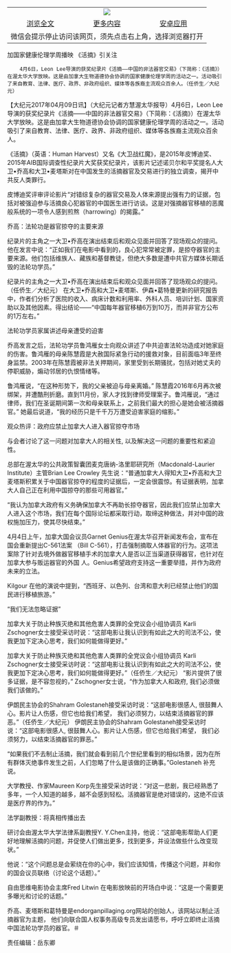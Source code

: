 

<table>
  <tr>
    <td align="center" colspan="3">
      <a href="https://github.com/ogate/ogate/blob/master/README.md"><img src="https://cloud.githubusercontent.com/assets/11880933/13434984/f430fae2-e012-11e5-814f-c2df1e82b247.jpg"/></a>
    </td>
  </tr>
  <tr>
    <td align="center">
      <a href="https://s3.ap-south-1.amazonaws.com/ogatem/oGate.htm?c817062&from=oNote">浏览全文</a>
    </td>
    <td align="center">
      <a href="https://s3.ap-south-1.amazonaws.com/ogatem/oGate.htm?from=oNote">更多内容</a>
    </td>
    <td align="center">
      <a href="https://raw.githubusercontent.com/ogate/up/master/ogate.apk">安卓应用</a>
    </td>
  </tr>
  <tr>
    <td align="center" colspan="3">
      微信会提示停止访问该网页，须先点击右上角，选择浏览器打开
    </td>
  </tr>
</table>    



加国家健康伦理学周播映 《活摘》引关注






        4月6日，Leon Lee导演的获奖纪录片《活摘——中国的非法器官交易》（下简称：《活摘》）在渥太华大学放映。这是由加拿大生物道德协会协调的国家健康伦理学周的活动之一。活动吸引了来自教育、法律、医疗、政界、非政府组织、媒体等各族裔主流观众百余人。（任侨生／大纪元）

【大纪元2017年04月09日讯】（大纪元记者方慧渥太华报导）4月6日，Leon Lee导演的获奖纪录片《活摘——中国的非法器官交易》（下简称：《活摘》）在渥太华大学放映。这是由加拿大生物道德协会协调的国家健康伦理学周的活动之一。活动吸引了来自教育、法律、医疗、政界、非政府组织、媒体等各族裔主流观众百余人。


《活摘》（英语：Human Harvest）又名《大卫战红魔》，是2015年皮博迪奖、2015年AIB国际调查性纪录片大奖获奖纪录片，该影片记述诺贝尔和平奖提名人大卫•乔高和大卫•麦塔斯对在中国发生的活摘器官及交易进行的独立调查，揭开中共反人类罪行。


皮博迪奖评审评论影片“对错综复杂的器官交易及人体来源提出强有力的证据，包括对被强迫参与活摘良心犯器官的中国医生进行访谈。这是对强摘器官移植的恶魔般系统的一项令人感到煎熬（harrowing）的揭露。”


乔高：法轮功是器官掠夺的主要来源


纪录片的主角之一大卫•乔高在演出结束后和观众见面并回答了现场观众的提问。他在发言中说：“正如我们在电影中看到的，良心犯常常被定罪，是掠夺器官的主要来源。他们包括维族人、藏族和基督教徒，但绝大多数是遭中共官方媒体长期诋毁的法轮功学员。”


纪录片的主角之一大卫•乔高在演出结束后和观众见面并回答了现场观众的提问。（任侨生／大纪元）
在大卫•乔高和大卫•麦塔斯、伊森•葛特曼更新的研究报告中，作者们分析了医院的收入、病床计数和利用率、外科人员、培训计划、国家资助以及其他因素。得出结论——“中国每年器官移植6万到10万，而并非官方公布的1万左右。”


法轮功学员家属讲述母亲遭受的迫害


乔高发言之后，法轮功学员鲁鸿雁女士向观众讲述了中共迫害法轮功造成对她家庭的伤害。鲁鸿雁的母亲陈慧霞是大赦国际紧急行动的援救对象，目前面临3年至终身监禁。2003年在陈慧霞被非法关押期间，家里受到长期骚扰，包括对她丈夫的停职威胁，煽动邻居的仇恨情绪等。


鲁鸿雁说，“在这种形势下，我的父亲被迫与母亲离婚。” 陈慧霞2016年6月再次被绑架，并遭酷刑折磨。直到11月份，家人才找到律师受理案子。鲁鸿雁说，“通过律师，我们在圣诞期间第一次和母亲联系上，之前我们最大的担心是她会被活摘器官。” 她最后说道，“我的经历只是千千万万遭受迫害家庭的缩影。”


观众热评：政府应禁止加拿大人进入器官掠夺市场


与会者讨论了这一问题对加拿大人的相关性, 以及解决这一问题的重要性和紧迫性。


总部在渥太华的公共政策智囊团麦克唐纳-洛里耶研究所（Macdonald-Laurier Institute）主管Brian Lee Crowley 先生说：“普通加拿大人得知大卫•乔高和大卫麦塔斯积累关于中国器官掠夺的程度的证据后，一定会很震惊。有证据表明，加拿大人自己正在利用中国掠夺的那些可用器官。”


“我认为加拿大政府有义务确保加拿大不再助长掠夺器官，因此我们应禁止加拿大人进入这个市场，我们在每个国际论坛都采取行动，取缔这种做法，并对中国的政权施加压力，使其尽快结束。”


4月4日上午，加拿大国会议员Garnet Genius在渥太华召开新闻发布会，宣布在国会重新提出C-561法案 （Bill C-561），打击强制摘取人体器官的行为。这项法案除了针对去境外做器官移植手术的加拿大人是否以正当渠道获得器官，也针对在加拿大参与贩运器官的外国 人。Genius希望政府支持这一重要举措，并作为政府未来的立法。


Kilgour 在他的演说中提到，“西班牙、以色列、台湾和意大利已经禁止他们的国民进行移植旅游。”


“我们无法忽略证据”


加拿大关于防止种族灭绝和其他危害人类罪的全党议会小组协调员 Karli Zschogner女士接受采访时说：“这部电影让我认识到有如此之大的司法不公，使我更加下定决心思考，我们如何能做得更好。”


加拿大关于防止种族灭绝和其他危害人类罪的全党议会小组协调员 Karli Zschogner女士接受采访时说：“这部电影让我认识到有如此之大的司法不公，使我更加下定决心思考，我们如何能做得更好。”（任侨生／大纪元）
“影片提供了很多证据，是不容忽视的，” Zschogner女士说，“作为加拿大人和政府, 我们必须做我们该做的。”


伊朗民主协会的Shahram Golestaneh接受采访时说：“这部电影很感人, 很鼓舞人心。影片让人伤感，但它也给我们希望， 我们必须努力，以结束活摘器官的罪恶。”（任侨生／大纪元）
伊朗民主协会的Shahram Golestaneh接受采访时说：“这部电影很感人, 很鼓舞人心。影片让人伤感，但它也给我们希望， 我们必须努力，以结束活摘器官的罪恶。”


“如果我们不去制止活摘，我们就会看到前几个世纪里看到的相似场景，因为在所有群体灭绝事件发生之前，人们忽略了什么是该做的正确事。”Golestaneh 补充说。


大学教授、作家Maureen Korp先生接受采访时说：“对这一悲剧，我已经熟悉了多年，一个人知道的越多，越不会感到轻松。活摘器官是绝对错误的，这绝不应该是医疗界的作为。”


法学副教授：将真相传播出去


研讨会由渥太华大学法律系副教授Y. Y.Chen主持，他说：“这部电影帮助人们更好地理解活摘的问题，并促使人们做出更多，找到更多，并设法做些什么改变现状。”


他说：“这个问题总是会萦绕在你的心中，我们应该知情，传播这个问题，并和你的国会议员联络（讨论这个话题）。”


自由思维电影协会主席Fred Litwin 在电影放映前的开场白中说：“这是一个需要更多曝光和讨论的话题。”


乔高、麦塔斯和葛特曼是endorganpillaging.org网站的创始人，该网站以制止活摘器官为主题， 他们向联合国人权事务高级专员发出请愿书，呼吁立即终止活摘中国法轮功学员的器官。＃


责任编辑：岳东卿



